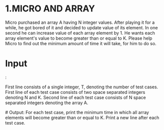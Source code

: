 # 1.MICRO AND ARRAY
Micro purchased an array A having N integer values. After playing it for a while, he got
bored of it and decided to update value of its element. In one second he can increase
value of each array element by 1. He wants each array element's value to become greater
than or equal to K. Please help Micro to find out the minimum amount of time it will take,
for him to do so.
<html>
  <head>
    
# <h1>Input</h1>:
First line consists of a single integer, T, denoting the number of test cases.
First line of each test case consists of two space separated integers denoting N and K.
Second line of each test case consists of N space separated integers denoting the array
A.
</head>
</html>
# Output:
For each test case, print the minimum time in which all array elements will become
greater than or equal to K. Print a new line after each test case.
